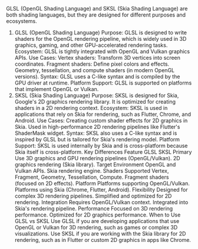 GLSL (OpenGL Shading Language) and SKSL (Skia Shading Language) are both shading languages, but they are designed for different purposes and ecosystems.

1. GLSL (OpenGL Shading Language)
Purpose: GLSL is designed to write shaders for the OpenGL rendering pipeline, which is widely used in 3D graphics, gaming, and other GPU-accelerated rendering tasks.
Ecosystem: GLSL is tightly integrated with OpenGL and Vulkan graphics APIs.
Use Cases:
Vertex shaders: Transform 3D vertices into screen coordinates.
Fragment shaders: Define pixel colors and effects.
Geometry, tessellation, and compute shaders (in modern OpenGL versions).
Syntax: GLSL uses a C-like syntax and is compiled by the GPU driver at runtime.
Platform Support: GLSL is supported on platforms that implement OpenGL or Vulkan.
2. SKSL (Skia Shading Language)
Purpose: SKSL is designed for Skia, Google's 2D graphics rendering library. It is optimized for creating shaders in a 2D rendering context.
Ecosystem: SKSL is used in applications that rely on Skia for rendering, such as Flutter, Chrome, and Android.
Use Cases:
Creating custom shader effects for 2D graphics in Skia.
Used in high-performance 2D rendering pipelines like Flutter's ShaderMask widget.
Syntax: SKSL also uses a C-like syntax and is inspired by GLSL but is tailored for Skia's rendering model.
Platform Support: SKSL is used internally by Skia and is cross-platform because Skia itself is cross-platform.
Key Differences
Feature	GLSL	SKSL
Primary Use	3D graphics and GPU rendering pipelines (OpenGL/Vulkan).	2D graphics rendering (Skia library).
Target Environment	OpenGL and Vulkan APIs.	Skia rendering engine.
Shaders Supported	Vertex, Fragment, Geometry, Tessellation, Compute.	Fragment shaders (focused on 2D effects).
Platform	Platforms supporting OpenGL/Vulkan.	Platforms using Skia (Chrome, Flutter, Android).
Flexibility	Designed for complex 3D rendering pipelines.	Simplified and optimized for 2D rendering.
Integration	Requires OpenGL/Vulkan context.	Integrated into Skia's rendering pipeline.
Performance	Focused on 3D rendering performance.	Optimized for 2D graphics performance.
When to Use GLSL vs SKSL
Use GLSL if you are developing applications that use OpenGL or Vulkan for 3D rendering, such as games or complex 3D visualizations.
Use SKSL if you are working with the Skia library for 2D rendering, such as in Flutter or custom 2D graphics in apps like Chrome.
